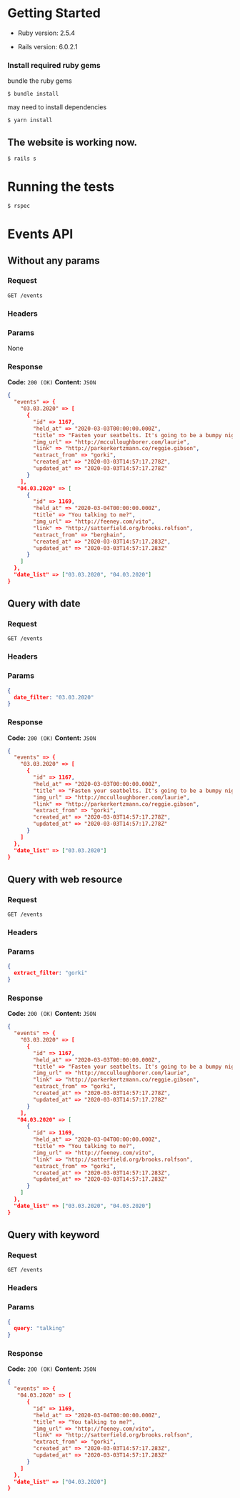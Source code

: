 # Getting Started

* Ruby version: 2.5.4

* Rails version: 6.0.2.1


### Install required ruby gems

bundle the ruby gems

```
$ bundle install
```

may need to install dependencies

```
$ yarn install
```

## The website is working now.

```
$ rails s
```

# Running the tests

```
$ rspec
```

# Events API

## Without any params

### Request ###

`GET /events`

### Headers ###


### Params ###

None

### Response ###

**Code:** `200 (OK)` **Content:** `JSON`

```json
{
  "events" => {
    "03.03.2020" => [
      {
        "id" => 1167,
        "held_at" => "2020-03-03T00:00:00.000Z",
        "title" => "Fasten your seatbelts. It's going to be a bumpy night.",
        "img_url" => "http://mcculloughborer.com/laurie",
        "link" => "http://parkerkertzmann.co/reggie.gibson",
        "extract_from" => "gorki",
        "created_at" => "2020-03-03T14:57:17.278Z",
        "updated_at" => "2020-03-03T14:57:17.278Z"
      }
    ],
   "04.03.2020" => [
      {
        "id" => 1169,
        "held_at" => "2020-03-04T00:00:00.000Z",
        "title" => "You talking to me?",
        "img_url" => "http://feeney.com/vito",
        "link" => "http://satterfield.org/brooks.rolfson",
        "extract_from" => "berghain",
        "created_at" => "2020-03-03T14:57:17.283Z",
        "updated_at" => "2020-03-03T14:57:17.283Z"
      }
    ]
  },
  "date_list" => ["03.03.2020", "04.03.2020"]
}
```


## Query with date

### Request ###

`GET /events`

### Headers ###


### Params ###

```json
{
  date_filter: "03.03.2020"
}
```

### Response ###

**Code:** `200 (OK)` **Content:** `JSON`

```json
{
  "events" => {
    "03.03.2020" => [
      {
        "id" => 1167,
        "held_at" => "2020-03-03T00:00:00.000Z",
        "title" => "Fasten your seatbelts. It's going to be a bumpy night.",
        "img_url" => "http://mcculloughborer.com/laurie",
        "link" => "http://parkerkertzmann.co/reggie.gibson",
        "extract_from" => "gorki",
        "created_at" => "2020-03-03T14:57:17.278Z",
        "updated_at" => "2020-03-03T14:57:17.278Z"
      }
    ]
  },
  "date_list" => ["03.03.2020"]
}
```

## Query with web resource

### Request ###

`GET /events`

### Headers ###


### Params ###

```json
{
  extract_filter: "gorki"
}
```

### Response ###

**Code:** `200 (OK)` **Content:** `JSON`

```json
{
  "events" => {
    "03.03.2020" => [
      {
        "id" => 1167,
        "held_at" => "2020-03-03T00:00:00.000Z",
        "title" => "Fasten your seatbelts. It's going to be a bumpy night.",
        "img_url" => "http://mcculloughborer.com/laurie",
        "link" => "http://parkerkertzmann.co/reggie.gibson",
        "extract_from" => "gorki",
        "created_at" => "2020-03-03T14:57:17.278Z",
        "updated_at" => "2020-03-03T14:57:17.278Z"
      }
    ],
   "04.03.2020" => [
      {
        "id" => 1169,
        "held_at" => "2020-03-04T00:00:00.000Z",
        "title" => "You talking to me?",
        "img_url" => "http://feeney.com/vito",
        "link" => "http://satterfield.org/brooks.rolfson",
        "extract_from" => "gorki",
        "created_at" => "2020-03-03T14:57:17.283Z",
        "updated_at" => "2020-03-03T14:57:17.283Z"
      }
    ]
  },
  "date_list" => ["03.03.2020", "04.03.2020"]
}
```

## Query with keyword

### Request ###

`GET /events`

### Headers ###


### Params ###

```json
{
  query: "talking"
}
```

### Response ###

**Code:** `200 (OK)` **Content:** `JSON`

```json
{
  "events" => {
   "04.03.2020" => [
      {
        "id" => 1169,
        "held_at" => "2020-03-04T00:00:00.000Z",
        "title" => "You talking to me?",
        "img_url" => "http://feeney.com/vito",
        "link" => "http://satterfield.org/brooks.rolfson",
        "extract_from" => "gorki",
        "created_at" => "2020-03-03T14:57:17.283Z",
        "updated_at" => "2020-03-03T14:57:17.283Z"
      }
    ]
  },
  "date_list" => ["04.03.2020"]
}
```